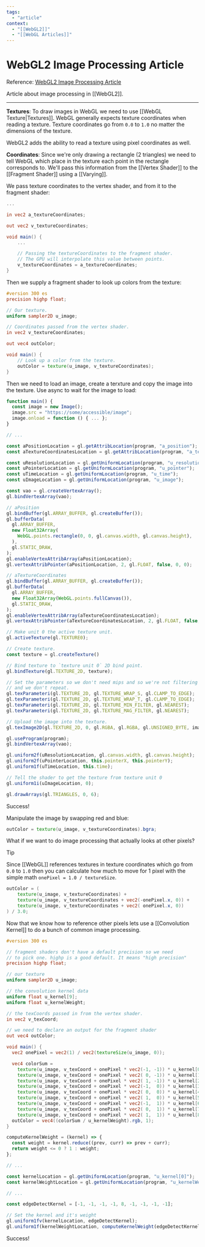 ```yaml
---
tags:
  - "article"
context:
  - "[[WebGL2]]"
  - "[[WebGL Articles]]"
---
```


# WebGL2 Image Processing Article

Reference: [WebGL2 Image Processing Article](https://webgl2fundamentals.org/webgl/lessons/webgl-image-processing.html)

Article about image processing in [[WebGL2]].

---

**Textures**:
To draw images in WebGL we need to use [[WebGL Texture|Textures]]. WebGL generally expects texture coordinates when reading a texture. Texture coordinates go from `0.0` to `1.0` no matter the dimensions of the texture.

WebGL2 adds the ability to read a texture using pixel coordinates as well.

**Coordinates**:
Since we're only drawing a rectangle (2 triangles) we need to tell WebGL which place in the texture each point in the rectangle corresponds to. We'll pass this information from the [[Vertex Shader]] to the [[Fragment Shader]] using a [[Varying]].

We pass texture coordinates to the vertex shader, and from it to the fragment shader:

```glsl
...

in vec2 a_textureCoordinates;

out vec2 v_textureCoordinates;

void main() {
    ...

    // Passing the textureCoordinates to the fragment shader.
    // The GPU will interpolate this value between points.
    v_textureCoordinates = a_textureCoordinates;
}
```

Then we supply a fragment shader to look up colors from the texture:

```glsl
#version 300 es
precision highp float;

// Our texture.
uniform sampler2D u_image;

// Coordinates passed from the vertex shader.
in vec2 v_textureCoordinates;

out vec4 outColor;

void main() {
    // Look up a color from the texture.
    outColor = texture(u_image, v_textureCoordinates);
}
```

Then we need to load an image, create a terxture and copy the image into the texture. Use async to wait for the image to load:

```ts
function main() {
  const image = new Image();
  image.src = "https://some/accessible/image";
  image.onload = function () { ... };
}

// ...

const aPositionLocation = gl.getAttribLocation(program, "a_position");
const aTextureCoordinatesLocation = gl.getAttribLocation(program, "a_textureCoordinates");

const uResolutionLocation = gl.getUniformLocation(program, "u_resolution");
const uPointerLocation = gl.getUniformLocation(program, "u_pointer");
const uTimeLocation = gl.getUniformLocation(program, "u_time");
const uImageLocation = gl.getUniformLocation(program, "u_image");

const vao = gl.createVertexArray();
gl.bindVertexArray(vao);

// aPosition
gl.bindBuffer(gl.ARRAY_BUFFER, gl.createBuffer());
gl.bufferData(
  gl.ARRAY_BUFFER,
  new Float32Array(
    WebGL.points.rectangle(0, 0, gl.canvas.width, gl.canvas.height),
  ),
  gl.STATIC_DRAW,
);
gl.enableVertexAttribArray(aPositionLocation);
gl.vertexAttribPointer(aPositionLocation, 2, gl.FLOAT, false, 0, 0);

// aTextureCoordinates
gl.bindBuffer(gl.ARRAY_BUFFER, gl.createBuffer());
gl.bufferData(
  gl.ARRAY_BUFFER,
  new Float32Array(WebGL.points.fullCanvas()),
  gl.STATIC_DRAW,
);
gl.enableVertexAttribArray(aTextureCoordinatesLocation);
gl.vertexAttribPointer(aTextureCoordinatesLocation, 2, gl.FLOAT, false, 0, 0);

// Make unit 0 the active texture unit.
gl.activeTexture(gl.TEXTURE0);

// Create texture.
const texture = gl.createTexture()

// Bind texture to `texture unit 0` 2D bind point.
gl.bindTexture(gl.TEXTURE_2D, texture);

// Set the parameters so we don't need mips and so we're not filtering
// and we don't repeat.
gl.texParameteri(gl.TEXTURE_2D, gl.TEXTURE_WRAP_S, gl.CLAMP_TO_EDGE);
gl.texParameteri(gl.TEXTURE_2D, gl.TEXTURE_WRAP_T, gl.CLAMP_TO_EDGE);
gl.texParameteri(gl.TEXTURE_2D, gl.TEXTURE_MIN_FILTER, gl.NEAREST);
gl.texParameteri(gl.TEXTURE_2D, gl.TEXTURE_MAG_FILTER, gl.NEAREST);

// Upload the image into the texture.
gl.texImage2D(gl.TEXTURE_2D, 0, gl.RGBA, gl.RGBA, gl.UNSIGNED_BYTE, image);

gl.useProgram(program);
gl.bindVertexArray(vao);

gl.uniform2f(uResolutionLocation, gl.canvas.width, gl.canvas.height);
gl.uniform2f(uPointerLocation, this.pointerX, this.pointerY);
gl.uniform1f(uTimeLocation, this.time);

// Tell the shader to get the texture from texture unit 0
gl.uniform1i(uImageLocation, 0);

gl.drawArrays(gl.TRIANGLES, 0, 6);
```

Success!

Manipulate the image by swapping red and blue:

```glsl
outColor = texture(u_image, v_textureCoordinates).bgra;
```

What if we want to do image processing that actually looks at other pixels?

> [!Tip]
> Since [[WebGL]] references textures in texture coordinates which go from `0.0` to `1.0` then you can calculate how much to move for 1 pixel with the simple math `onePixel = 1.0 / textureSize`.

```glsl
outColor = (
    texture(u_image, v_textureCoordinates) +
    texture(u_image, v_textureCoordinates + vec2(-onePixel.x, 0)) +
    texture(u_image, v_textureCoordinates + vec2( onePixel.x, 0))
) / 3.0;
```

Now that we know how to reference other pixels lets use a [[Convolution Kernel]] to do a bunch of common image processing.

```glsl
#version 300 es

// fragment shaders don't have a default precision so we need
// to pick one. highp is a good default. It means "high precision"
precision highp float;

// our texture
uniform sampler2D u_image;

// the convolution kernel data
uniform float u_kernel[9];
uniform float u_kernelWeight;

// the texCoords passed in from the vertex shader.
in vec2 v_texCoord;

// we need to declare an output for the fragment shader
out vec4 outColor;

void main() {
  vec2 onePixel = vec2(1) / vec2(textureSize(u_image, 0));

  vec4 colorSum =
    texture(u_image, v_texCoord + onePixel * vec2(-1, -1)) * u_kernel[0] +
    texture(u_image, v_texCoord + onePixel * vec2( 0, -1)) * u_kernel[1] +
    texture(u_image, v_texCoord + onePixel * vec2( 1, -1)) * u_kernel[2] +
    texture(u_image, v_texCoord + onePixel * vec2(-1,  0)) * u_kernel[3] +
    texture(u_image, v_texCoord + onePixel * vec2( 0,  0)) * u_kernel[4] +
    texture(u_image, v_texCoord + onePixel * vec2( 1,  0)) * u_kernel[5] +
    texture(u_image, v_texCoord + onePixel * vec2(-1,  1)) * u_kernel[6] +
    texture(u_image, v_texCoord + onePixel * vec2( 0,  1)) * u_kernel[7] +
    texture(u_image, v_texCoord + onePixel * vec2( 1,  1)) * u_kernel[8] ;
  outColor = vec4((colorSum / u_kernelWeight).rgb, 1);
}
```

```js
computeKernelWeight = (kernel) => {
  const weight = kernel.reduce((prev, curr) => prev + curr);
  return weight <= 0 ? 1 : weight;
};

// ...

const kernelLocation = gl.getUniformLocation(program, "u_kernel[0]");
const kernelWeightLocation = gl.getUniformLocation(program, "u_kernelWeight");

// ...

const edgeDetectKernel = [-1, -1, -1, -1, 8, -1, -1, -1, -1];

// Set the kernel and it's weight
gl.uniform1fv(kernelLocation, edgeDetectKernel);
gl.uniform1f(kernelWeightLocation, computeKernelWeight(edgeDetectKernel));
```

Success!
